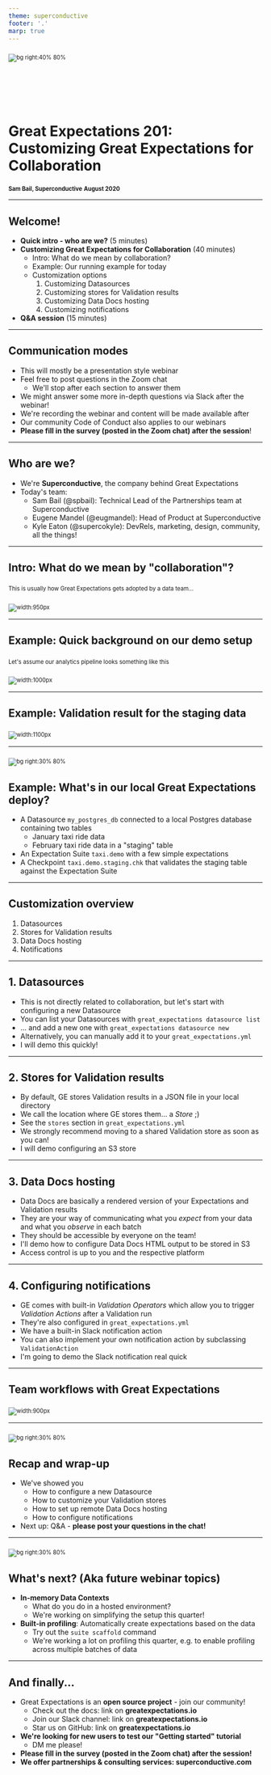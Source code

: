 ```yaml
---
theme: superconductive
footer: '.'
marp: true
---
```


<style scoped>
	h1 {margin-top: 120px;}
	p {font-size: 0.8em; margin-top:2em;}
</style>

![bg right:40% 80%](img/generic_dickens_protagonist.png)

# Great Expectations 201: Customizing Great Expectations for Collaboration

**Sam Bail, Superconductive**
**August 2020**

---

## Welcome!

- **Quick intro - who are we?** (5 minutes)
- **Customizing Great Expectations for Collaboration** (40 minutes)
    - Intro: What do we mean by collaboration?
    - Example: Our running example for today
    - Customization options
        1. Customizing Datasources
        2. Customizing stores for Validation results
        3. Customizing Data Docs hosting
        4. Customizing notifications
- **Q&A session** (15 minutes)

---

## Communication modes

- This will mostly be a presentation style webinar
- Feel free to post questions in the Zoom chat
    - We'll stop after each section to answer them
- We might answer some more in-depth questions via Slack after the webinar!
- We're recording the webinar and content will be made available after
- Our community Code of Conduct also applies to our webinars
- **Please fill in the survey (posted in the Zoom chat) after the session**!

---

## Who are we?

- We're **Superconductive**, the company behind Great Expectations
- Today's team:
    - Sam Bail (@spbail): Technical Lead of the Partnerships team at Superconductive
    - Eugene Mandel (@eugmandel): Head of Product at Superconductive
    - Kyle Eaton (@supercokyle): DevRels, marketing, design, community, all the things!

---

## Intro: What do we mean by "collaboration"?

This is usually how Great Expectations gets adopted by a data team...

![width:950px](img/collab.png)

---


## Example: Quick background on our demo setup

Let's assume our analytics pipeline looks something like this

![width:1000px](img/staging_pipeline.png)


---

## Example: Validation result for the staging data

![width:1100px](img/datadocs2.png)


---

![bg right:30% 80%](img/generic_dickens_protagonist.png)


## Example: What's in our local Great Expectations deploy?

- A Datasource `my_postgres_db` connected to a local Postgres database containing two tables
    - January taxi ride data
    - February taxi ride data in a "staging" table
- An Expectation Suite `taxi.demo` with a few simple expectations
- A Checkpoint `taxi.demo.staging.chk` that validates the staging table against the Expectation Suite


---


## Customization overview

1. Datasources
2. Stores for Validation results
3. Data Docs hosting
4. Notifications

---

## 1. Datasources

- This is not directly related to collaboration, but let's start with configuring a new Datasource
- You can list your Datasources with `great_expectations datasource list`
- ... and add a new one with `great_expectations datasource new`
- Alternatively, you can manually add it to your `great_expectations.yml`
- I will demo this quickly! 

---

## 2. Stores for Validation results

- By default, GE stores Validation results in a JSON file in your local directory
- We call the location where GE stores them... a *Store* ;)
- See the `stores` section in `great_expectations.yml` 
- We strongly recommend moving to a shared Validation store as soon as you can!
- I will demo configuring an S3 store

---

## 3. Data Docs hosting

- Data Docs are basically a rendered version of your Expectations and Validation results
- They are your way of communicating what you *expect* from your data and what you *observe* in each batch
- They should be accessible by everyone on the team!
- I'll demo how to configure Data Docs HTML output to be stored in S3
- Access control is up to you and the respective platform

---

## 4. Configuring notifications

- GE comes with built-in *Validation Operators* which allow you to trigger *Validation Actions* after a Validation run
- They're also configured in `great_expectations.yml`
- We have a built-in Slack notification action
- You can also implement your own notification action by subclassing `ValidationAction`
- I'm going to demo the Slack notification real quick

---


## Team workflows with Great Expectations

![width:900px](img/team_workflows.png)


---


![bg right:30% 80%](img/generic_dickens_protagonist.png)


## Recap and wrap-up
- We've showed you
    - How to configure a new Datasource
    - How to customize your Validation stores
    - How to set up remote Data Docs hosting
    - How to configure notifications
- Next up: Q&A - **please post your questions in the chat!**

---


![bg right:30% 80%](img/generic_dickens_protagonist.png)


## What's next? (Aka future webinar topics)
 
- **In-memory Data Contexts**
    - What do you do in a hosted environment?
    - We're working on simplifying the setup this quarter!
- **Built-in profiling**: Automatically create expectations based on the data
    - Try out the `suite scaffold` command
    - We're working a lot on profiling this quarter, e.g. to enable profiling across multiple batches of data
    
    
---


## And finally...

- Great Expectations is an **open source project** - join our community!
    - Check out the docs: link on **greatexpectations.io**
    - Join our Slack channel: link on **greatexpectations.io**
    - Star us on GitHub: link on **greatexpectations.io**
- **We're looking for new users to test our "Getting started" tutorial** 
    - DM me please!
- **Please fill in the survey (posted in the Zoom chat) after the session!**
- **We offer partnerships & consulting services: superconductive.com** 

